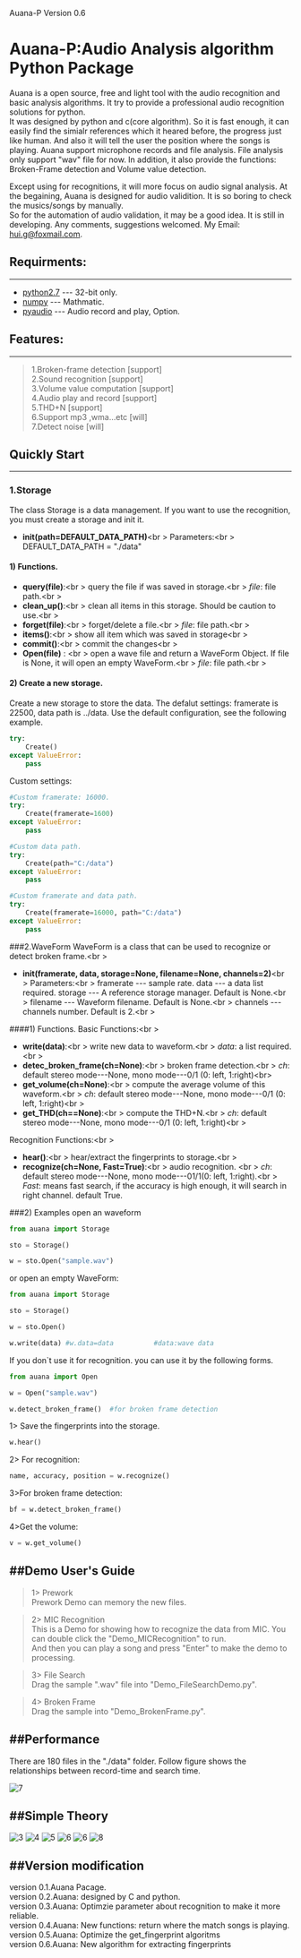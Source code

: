 Auana-P Version 0.6


# Auana-P:Audio Analysis algorithm Python Package


Auana is a open source, free and light tool with the audio recognition and basic analysis algorithms. It try to provide a professional audio recognition solutions for python. <br>
It was designed by python and c(core algorithm). So it is fast enough, it can easily find the simialr references which it heared before, the progress just like human. And also it will tell the user the position where the songs is playing. 
Auana support microphone records and file analysis. File analysis only support "wav" file for now. In addition, it also provide the functions: Broken-Frame detection and Volume value detection.<br>



Except using for recognitions, it will more focus on audio signal analysis. 
At the begaining, Auana is designed for audio validition. It is so boring to check the musics/songs by manually.  
So for the automation of audio validation, it may be a good idea. It is still in developing. Any comments, suggestions welcomed. My Email: hui.g@foxmail.com.

## Requirments:
-----------------------------------
*  [python2.7](https://www.python.org/)  ---  32-bit only.<br />
*  [numpy](http://www.numpy.org/)  --- Mathmatic.<br />
*  [pyaudio](http://people.csail.mit.edu/hubert/pyaudio/) --- Audio record and play, Option.<br />

## Features:
-----
>1.Broken-frame detection                                      [support]<br>
>2.Sound recognition                                           [support]<br>
>3.Volume value computation                                    [support]<br>
>4.Audio play and record                                       [support]<br>
>5.THD+N                                		       [support]<br>
>6.Support mp3 ,wma…etc                                        [will]<br>
>7.Detect noise                                                [will]<br>


## Quickly Start
----
### 1.Storage
The class Storage is a data management. If you want to use the recognition, you must create a storage and init it.<br>

+  **__init__(path=DEFAULT_DATA_PATH)**<br \>
  Parameters:<br \>
  DEFAULT_DATA_PATH = "./data"


#### 1) Functions.

+  **query(file)**:<br \>
query the file if was saved in storage.<br \>
*file*: file path.<br \>
+  **clean_up()**:<br \>
 clean all items in this storage. Should be caution to use.<br \>
+  **forget(file)**:<br \>
 forget/delete a file.<br \>
*file*: file path.<br \>
+  **items()**:<br \>
 show all item which was saved in storage<br \>
+  **commit()**:<br \>
 commit the changes<br \>
+ **Open(file)** : <br \>
 open a wave file and return a WaveForm Object. If file is None, it will open an empty WaveForm.<br \>
*file*: file path.<br \>


#### 2) Create a new storage.
Create a new storage to store the data. The defalut settings: framerate is 22500, data path is ../data.
Use the default configuration, see the following example.
```python
try:
    Create()
except ValueError:
    pass
```

Custom settings:
```python
#Custom framerate: 16000.
try:
    Create(framerate=1600)
except ValueError:
    pass
```

```python
#Custom data path.
try:
    Create(path="C:/data")
except ValueError:
    pass
```


```python
#Custom framerate and data path.
try:
    Create(framerate=16000, path="C:/data")
except ValueError:
    pass
```


###2.WaveForm
WaveForm is a class that can be used to recognize or detect broken frame.<br \>
+  **__init__(framerate, data, storage=None, filename=None, channels=2)**<br \>
 Parameters:<br \>
	framerate --- sample rate.
	data  ---  a data list required.
	storage --- A reference storage manager. Default is None.<br \>
	filename --- Waveform filename. Default is None.<br \>
	channels --- channels number. Default is 2.<br \>
	
####1) Functions.
Basic Functions:<br \>
+  **write(data)**:<br \>
 write new data to waveform.<br \>
 *data*: a list required.<br \>
+  **detec_broken_frame(ch=None)**:<br \>
 broken frame detection.<br \>
 *ch*: default stereo mode---None, mono mode---0/1 (0: left, 1:right)<br\>
+  **get_volume(ch=None)**:<br \>
 compute the average volume of this waveform.<br \>
 *ch*: default stereo mode---None, mono mode---0/1 (0: left, 1:right)<br \>
+ **get_THD(ch==None)**:<br \>
 compute the THD+N.<br \>
 *ch*: default stereo mode---None, mono mode---0/1 (0: left, 1:right)<br \>

Recognition Functions:<br \>
+  **hear()**:<br \>
  hear/extract the fingerprints to storage.<br \>
+  **recognize(ch=None, Fast=True)**:<br \>
 audio recognition. <br \>
 *ch*: default stereo mode---None, mono mode---01/1(0: left, 1:right).<br \>
 *Fast*: means fast search, if the accuracy is high enough, it will search in right channel. default True.

###2) Examples
open an waveform
```python
from auana import Storage

sto = Storage()

w = sto.Open("sample.wav")
```

or open an empty WaveForm:

```python
from auana import Storage

sto = Storage()

w = sto.Open()

w.write(data) #w.data=data          #data:wave data
```

If you don`t use it for recognition. you can use it by the following forms.
```python
from auana import Open

w = Open("sample.wav")

w.detect_broken_frame()  #for broken frame detection
```



1> Save the fingerprints into the storage.
```python
w.hear()
```
2> For recognition:

```python
name, accuracy, position = w.recognize()
```
3>For broken frame detection:
```python
bf = w.detect_broken_frame()
```
4>Get the volume:

```python
v = w.get_volume()
```


##Demo User's Guide
-----
>1> Prework<br>
Prework Demo can memory the new files.

>2> MIC Recognition<br>
This is a Demo for showing how to recognize the data from MIC. You can double click the "Demo_MICRecognition" to run.<br>
And then you can play a song and press "Enter" to make the demo to processing.

>3> File Search<br>
Drag the sample ".wav" file into "Demo_FileSearchDemo.py".

>4> Broken Frame<br>
Drag the sample into "Demo_BrokenFrame.py". 

##Performance
-----
There are 180 files in the "./data" folder. Follow figure shows the relationships between record-time and search time.

![7](doc/figure_2.png)


##Simple Theory
-----
![3](doc/Slide3.PNG)
![4](doc/Slide4.PNG)
![5](doc/Slide5.PNG)
![6](doc/Slide6.PNG)
![6](doc/Slide7.PNG)
![8](doc/Slide8.PNG)

##Version modification
--------------
version 0.1.Auana Pacage. <br>
version 0.2.Auana: designed by C and python.<br>
version 0.3.Auana: Optimzie parameter about recognition to make it more reliable.<br>
version 0.4.Auana: New functions: return where the match songs is playing.<br>
version 0.5.Auana: Optimize the get_fingerprint algoritms<br>
version 0.6.Auana: New algorithm for extracting fingerprints<br>
